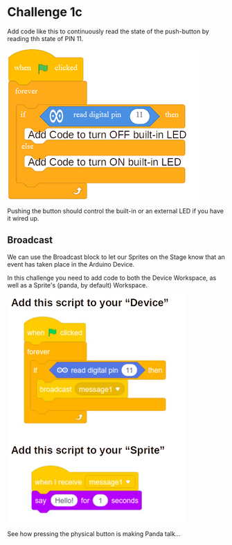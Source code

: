 Challenge 1c
===

Add code like this to continuously read the state of the push-button by reading thh state of PIN 11.

![](images/readpin.jpg)

Pushing the button should control the built-in or an external LED if you have it wired up.

## Broadcast

We can use the Broadcast block to let our Sprites on the Stage know that an event has taken place in the Arduino Device.

In this challenge you need to add code to both the Device Workspace, as well as a Sprite's (panda, by default) Workspace.

![](images/buttonbroadcast.jpg)

See how pressing the physical button is making Panda talk...